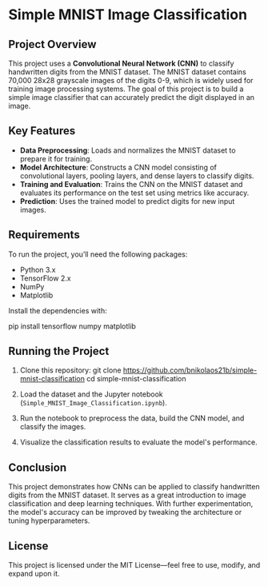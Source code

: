 # Simple MNIST Image Classification

## Project Overview

This project uses a **Convolutional Neural Network (CNN)** to classify handwritten digits from the MNIST dataset. The MNIST dataset contains 70,000 28x28 grayscale images of the digits 0-9, which is widely used for training image processing systems. The goal of this project is to build a simple image classifier that can accurately predict the digit displayed in an image.

## Key Features

- **Data Preprocessing**: Loads and normalizes the MNIST dataset to prepare it for training.
- **Model Architecture**: Constructs a CNN model consisting of convolutional layers, pooling layers, and dense layers to classify digits.
- **Training and Evaluation**: Trains the CNN on the MNIST dataset and evaluates its performance on the test set using metrics like accuracy.
- **Prediction**: Uses the trained model to predict digits for new input images.

## Requirements

To run the project, you’ll need the following packages:
- Python 3.x
- TensorFlow 2.x
- NumPy
- Matplotlib

Install the dependencies with:

pip install tensorflow numpy matplotlib

## Running the Project

1. Clone this repository:
   git clone https://github.com/bnikolaos21b/simple-mnist-classification
   cd simple-mnist-classification

2. Load the dataset and the Jupyter notebook (`Simple_MNIST_Image_Classification.ipynb`).

3. Run the notebook to preprocess the data, build the CNN model, and classify the images.

4. Visualize the classification results to evaluate the model's performance.

## Conclusion

This project demonstrates how CNNs can be applied to classify handwritten digits from the MNIST dataset. It serves as a great introduction to image classification and deep learning techniques. With further experimentation, the model's accuracy can be improved by tweaking the architecture or tuning hyperparameters.

## License

This project is licensed under the MIT License—feel free to use, modify, and expand upon it.

